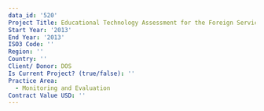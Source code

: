 ```yaml
---
data_id: '520'
Project Title: Educational Technology Assessment for the Foreign Service Institute
Start Year: '2013'
End Year: '2013'
ISO3 Code: ''
Region: ''
Country: ''
Client/ Donor: DOS
Is Current Project? (true/false): ''
Practice Area:
  - Monitoring and Evaluation
Contract Value USD: ''
---
```

